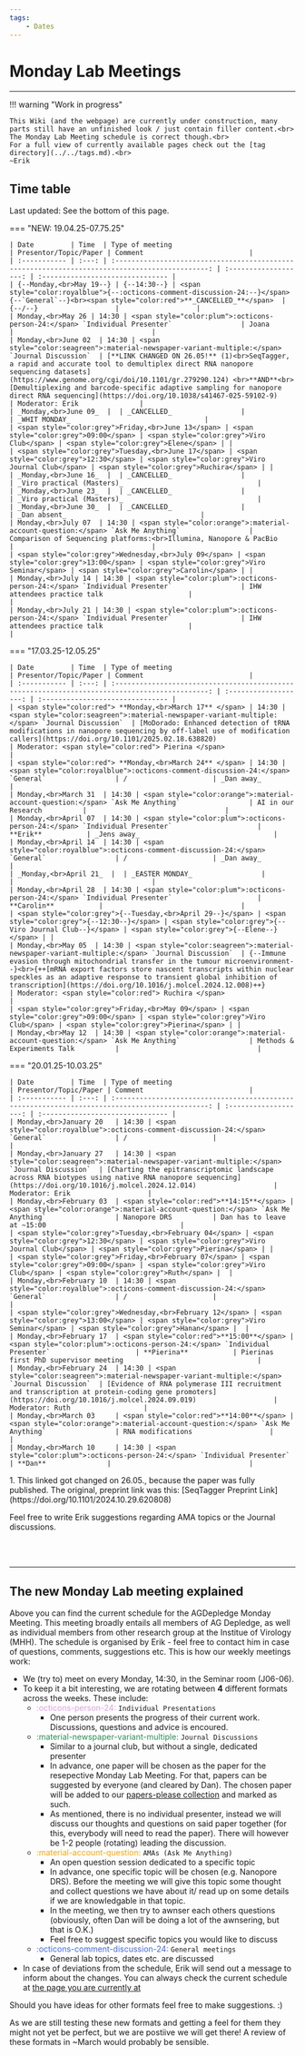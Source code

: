 ```yaml
---
tags:
    - Dates
---
```


# Monday Lab Meetings

---

!!! warning "Work in progress"

    This Wiki (and the webpage) are currently under construction, many parts still have an unfinished look / just contain filler content.<br>
    The Monday Lab Meeting schedule is correct though.<br>
    For a full view of currently available pages check out the [tag directory](../../tags.md).<br>
    ~Erik


## Time table
Last updated: See the bottom of this page.
<span style="color:red">  </span>

<div class="annotate" markdown>

=== "NEW: 19.04.25-07.75.25"

    | Date         | Time  | Type of meeting                                                                                 | Presentor/Topic/Paper | Comment                          |
    | :----------- | :---: | :---------------------------------------------------------------------------------------------: | :-------------------: | :------------------------------- |
    | {--Monday,<br>May 19--} | {--14:30--} | <span style="color:royalblue">{--:octicons-comment-discussion-24:--}</span> {--`General`--}<br><span style="color:red">**_CANCELLED_**</span>  | {--/--}                   |                   |
    | Monday,<br>May 26 | 14:30 | <span style="color:plum">:octicons-person-24:</span> `Individual Presenter`                 | Joana                     |                                  |
    | Monday,<br>June 02  | 14:30 | <span style="color:seagreen">:material-newspaper-variant-multiple:</span> `Journal Discussion`  | [**LINK CHANGED ON 26.05!** (1)<br>SeqTagger, a rapid and accurate tool to demultiplex direct RNA nanopore sequencing datasets](https://www.genome.org/cgi/doi/10.1101/gr.279290.124) <br>**AND**<br>[Demultiplexing and barcode-specific adaptive sampling for nanopore direct RNA sequencing](https://doi.org/10.1038/s41467-025-59102-9)                   | Moderator: Erik               |
    | _Monday,<br>June 09_  |  | _CANCELLED_                 |                      | _WHIT MONDAY_                                 |
    | <span style="color:grey">Friday,<br>June 13</span> | <span style="color:grey">09:00</span> | <span style="color:grey">Viro Club</span> | <span style="color:grey">Elene</span> | |
    | <span style="color:grey">Tuesday,<br>June 17</span> | <span style="color:grey">12:30</span> | <span style="color:grey">Viro Journal Club</span> | <span style="color:grey">Ruchira</span> | |
    | _Monday,<br>June 16_  |  | _CANCELLED_                 |                      | _Viro practical (Masters)_                                 |
    | _Monday,<br>June 23_  |  | _CANCELLED_                 |                      | _Viro practical (Masters)_                                 |
    | _Monday,<br>June 30_  |  | _CANCELLED_                 |                      | _Dan absent_                                 |
    | Monday,<br>July 07  | 14:30 | <span style="color:orange">:material-account-question:</span> `Ask Me Anything`                 | Comparison of Sequencing platforms:<br>Illumina, Nanopore & PacBio          |                                  |
    | <span style="color:grey">Wednesday,<br>July 09</span> | <span style="color:grey">13:00</span> | <span style="color:grey">Viro Seminar</span> | <span style="color:grey">Carolin</span> | |
    | Monday,<br>July 14 | 14:30 | <span style="color:plum">:octicons-person-24:</span> `Individual Presenter`                 | IHW attendees practice talk                     |                                  |
    | Monday,<br>July 21 | 14:30 | <span style="color:plum">:octicons-person-24:</span> `Individual Presenter`                 | IHW attendees practice talk                     |                                  |


=== "17.03.25-12.05.25"

    | Date         | Time  | Type of meeting                                                                                 | Presentor/Topic/Paper | Comment                          |
    | :----------- | :---: | :---------------------------------------------------------------------------------------------: | :-------------------: | :------------------------------- |
    | <span style="color:red"> **Monday,<br>March 17** </span> | 14:30 | <span style="color:seagreen">:material-newspaper-variant-multiple:</span> `Journal Discussion`  | [MoDorado: Enhanced detection of tRNA modifications in nanopore sequencing by off-label use of modification callers](https://doi.org/10.1101/2025.02.18.638820)                   | Moderator: <span style="color:red"> Pierina </span>                  |
    | <span style="color:red"> **Monday,<br>March 24** </span> | 14:30 | <span style="color:royalblue">:octicons-comment-discussion-24:</span> `General`                 | /                     | _Dan away_                                 |
    | Monday,<br>March 31  | 14:30 | <span style="color:orange">:material-account-question:</span> `Ask Me Anything`                 | AI in our Research          |                                  |
    | Monday,<br>April 07  | 14:30 | <span style="color:plum">:octicons-person-24:</span> `Individual Presenter`                     | **Erik**           | _Jens away_                                 |
    | Monday,<br>April 14  | 14:30 | <span style="color:royalblue">:octicons-comment-discussion-24:</span> `General`                 | /                     | _Dan away_                                 |
    | _Monday,<br>April 21_  |  | _EASTER MONDAY_                 |                      |                                  |
    | Monday,<br>April 28  | 14:30 | <span style="color:plum">:octicons-person-24:</span> `Individual Presenter`                     | **Carolin**           |                                  |
    | <span style="color:grey">{--Tuesday,<br>April 29--}</span> | <span style="color:grey">{--12:30--}</span> | <span style="color:grey">{--Viro Journal Club--}</span> | <span style="color:grey">{--Elene--}</span> | |
    | Monday,<br>May 05  | 14:30 | <span style="color:seagreen">:material-newspaper-variant-multiple:</span> `Journal Discussion`  | {--Immune evasion through mitochondrial transfer in the tumour microenvironment--}<br>{++[mRNA export factors store nascent transcripts within nuclear speckles as an adaptive response to transient global inhibition of transcription](https://doi.org/10.1016/j.molcel.2024.12.008)++}                   | Moderator: <span style="color:red"> Ruchira </span>                  |
    | <span style="color:grey">Friday,<br>May 09</span> | <span style="color:grey">09:00</span> | <span style="color:grey">Viro Club</span> | <span style="color:grey">Pierina</span> | |
    | Monday,<br>May 12  | 14:30 | <span style="color:orange">:material-account-question:</span> `Ask Me Anything`                 | Methods & Experiments Talk          |                                  |


=== "20.01.25-10.03.25"

    | Date         | Time  | Type of meeting                                                                                 | Presentor/Topic/Paper | Comment                          |
    | :----------- | :---: | :---------------------------------------------------------------------------------------------: | :-------------------: | :------------------------------- |
    | Monday,<br>January 20   | 14:30 | <span style="color:royalblue">:octicons-comment-discussion-24:</span> `General`                 | /                     |                                  |
    | Monday,<br>January 27   | 14:30 | <span style="color:seagreen">:material-newspaper-variant-multiple:</span> `Journal Discussion`  | [Charting the epitranscriptomic landscape across RNA biotypes using native RNA nanopore sequencing](https://doi.org/10.1016/j.molcel.2024.12.014)                   | Moderator: Erik                   |
    | Monday,<br>February 03  | <span style="color:red">**14:15**</span> | <span style="color:orange">:material-account-question:</span> `Ask Me Anything`                 | Nanopore DRS          | Dan has to leave at ~15:00                                 |
    | <span style="color:grey">Tuesday,<br>February 04</span> | <span style="color:grey">12:30</span> | <span style="color:grey">Viro Journal Club</span> | <span style="color:grey">Pierina</span> | |
    | <span style="color:grey">Friday,<br>February 07</span> | <span style="color:grey">09:00</span> | <span style="color:grey">Viro Club</span> | <span style="color:grey">Ruth</span> |  |
    | Monday,<br>February 10  | 14:30 | <span style="color:royalblue">:octicons-comment-discussion-24:</span> `General`                 | /                     |                                  |
    | <span style="color:grey">Wednesday,<br>February 12</span> | <span style="color:grey">13:00</span> | <span style="color:grey">Viro Seminar</span> | <span style="color:grey">Hanan</span> |  |
    | Monday,<br>February 17  | <span style="color:red">**15:00**</span> | <span style="color:plum">:octicons-person-24:</span> `Individual Presenter`                     | **Pierina**           | Pierinas first PhD supervisor meeting                                 |
    | Monday,<br>February 24  | 14:30 | <span style="color:seagreen">:material-newspaper-variant-multiple:</span> `Journal Discussion`  | [Evidence of RNA polymerase III recruitment and transcription at protein-coding gene promoters](https://doi.org/10.1016/j.molcel.2024.09.019)                   | Moderator: Ruth                  |
    | Monday,<br>March 03     | <span style="color:red">**14:00**</span> | <span style="color:orange">:material-account-question:</span> `Ask Me Anything`                 | RNA modifications                   |                                  |
    | Monday,<br>March 10     | 14:30 | <span style="color:plum">:octicons-person-24:</span> `Individual Presenter`                     | **Dan**               |                                  |

</div>
1.  This linked got changed on 26.05., because the paper was fully published. The original, preprint link was this: [SeqTagger Preprint Link](https://doi.org/10.1101/2024.10.29.620808)


Feel free to write Erik suggestions regarding AMA topics or the Journal discussions.

<br><br>

---

## The new Monday Lab meeting explained

Above you can find the current schedule for the AGDepledge Monday Meeting. This meeting broadly entails all members of AG Depledge, as well as individual members from other research group at the Institue of Virology (MHH). The schedule is organised by Erik - feel free to contact him in case of questions, comments, suggestions etc.
This is how our weekly meetings work:

- We (try to) meet on every Monday, 14:30, in the Seminar room (J06-06).
- To keep it a bit interesting, we are rotating between **4** different formats across the weeks. These include:
    - <span style="color:plum">:octicons-person-24:</span> `Individual Presentations`
        - One person presents the progress of their current work. Discussions, questions and advice is encoured.
    - <span style="color:seagreen">:material-newspaper-variant-multiple:</span> `Journal Discussions`
        - Similar to a journal club, but without a single, dedicated presenter
        - In advance, one paper will be chosen as the paper for the resepective Monday Lab Meeting. For that, papers can be suggested by everyone (and cleared by Dan). The chosen paper will be added to our [papers-please collection](https://sync.academiccloud.de/index.php/apps/onlyoffice/s/jEqtZdjGY1d84fT?fileId=569377339) and marked as such.
        - As mentioned, there is no individual presenter, instead we will discuss our thoughts and questions on said paper together (for this, everybody will need to read the paper). There will however be 1-2 people (rotating) leading the discussion.
    - <span style="color:orange">:material-account-question:</span> `AMAs (Ask Me Anything)` 
        - An open question session dedicated to a specific topic
        - In advance, one specific topic will be chosen (e.g. Nanopore DRS). Before the meeting we will give this topic some thought and collect questions we have about it/ read up on some details if we are knowledgable in that topic.
        - In the meeting, we then try to awnser each others questions (obviously, often Dan will be doing a lot of the awnsering, but that is O.K.)
        - Feel free to suggest specific topics you would like to discuss
    - <span style="color:royalblue">:octicons-comment-discussion-24:</span> `General meetings`
        - General lab topics, dates etc. are discussed
- In case of deviations from the schedule, Erik will send out a message to inform about the changes. You can always check the current schedule at [the page you are currently at](https://depledgelab.github.io/DepledgeLabWiki/Home/Schedules_and_Events/monday_meeting/)

Should you have ideas for other formats feel free to make suggestions. :)

As we are still testing these new formats and getting a feel for them they might not yet be perfect, but we are postiive we will get there! A review of these formats in ~March would probably be sensible.
